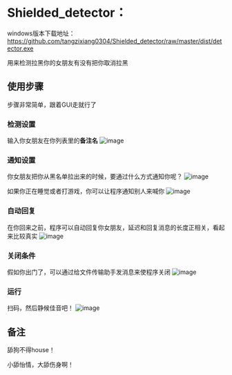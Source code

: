 # Shielded_detector：

windows版本下载地址：https://github.com/tangzixiang0304/Shielded_detector/raw/master/dist/detector.exe

用来检测拉黑你的女朋友有没有把你取消拉黑


## 使用步骤

步骤非常简单，跟着GUI走就行了

### 检测设置
输入你女朋友在你列表里的**备注名**
![image](https://github.com/tangzixiang0304/Shielded_detector/blob/master/introduce_imgs/1.PNG)

### 通知设置
你女朋友把你从黑名单拉出来的时候，要通过什么方式通知你呢？
![image](https://github.com/tangzixiang0304/Shielded_detector/blob/master/introduce_imgs/2.PNG)

如果你正在睡觉或者打游戏，你可以让程序通知别人来喊你
![image](https://github.com/tangzixiang0304/Shielded_detector/blob/master/introduce_imgs/3.PNG)



### 自动回复
在你回来之前，程序可以自动回复你女朋友，延迟和回复消息的长度正相关，看起来比较真实
![image](https://github.com/tangzixiang0304/Shielded_detector/blob/master/introduce_imgs/4.PNG)


### 关闭条件
假如你出门了，可以通过给文件传输助手发消息来使程序关闭
![image](https://github.com/tangzixiang0304/Shielded_detector/blob/master/introduce_imgs/5.PNG)


### 运行
扫码，然后静候佳音吧！
![image](https://github.com/tangzixiang0304/Shielded_detector/blob/master/introduce_imgs/6.PNG)


## 备注

舔狗不得house！

小舔怡情，大舔伤身啊！



